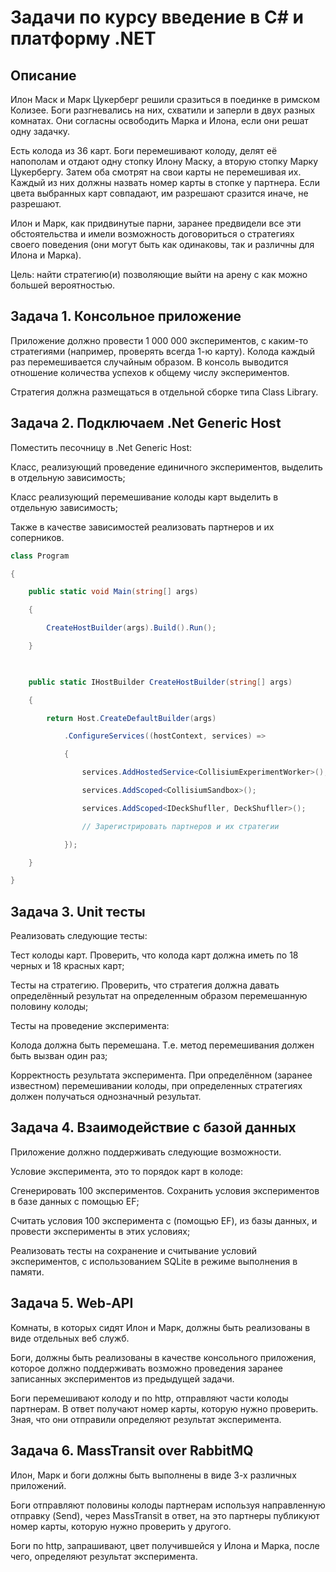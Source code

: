 # Задачи по курсу введение в С# и платформу .NET

## Описание
Илон Маск и Марк Цукерберг решили сразиться в поединке в римском Колизее. Боги разгневались на них, схватили и заперли в двух разных комнатах. Они согласны освободить Марка и Илона, если они решат одну задачку.

Есть колода из 36 карт. Боги перемешивают колоду, делят её напополам и отдают одну стопку Илону Маску, а вторую стопку Марку Цукербергу. Затем оба смотрят на свои карты не перемешивая их. Каждый из них должны назвать номер карты в стопке у партнера. Если цвета выбранных карт совпадают, им разрешают сразится иначе, не разрешают.

Илон и Марк, как придвинутые парни, заранее предвидели все эти обстоятельства и имели возможность договориться о стратегиях своего поведения (они могут быть как одинаковы, так и различны для Илона и Марка).

Цель: найти стратегию(и) позволяющие выйти на арену с как можно большей вероятностью.

## Задача 1. Консольное приложение
Приложение должно провести 1 000 000 экспериментов, с каким-то стратегиями (например, проверять всегда 1-ю карту). Колода каждый раз перемешивается случайным образом. В консоль выводится отношение количества успехов к общему числу экспериментов.

Стратегия должна размещаться в отдельной сборке типа Class Library.



## Задача 2. Подключаем .Net Generic Host
Поместить песочницу в .Net Generic Host:

Класс, реализующий проведение единичного экспериментов, выделить в отдельную зависимость;

Класс реализующий перемешивание колоды карт выделить в отдельную зависимость;

Также в качестве зависимостей реализовать партнеров и их соперников.

```csharp
class Program

{

    public static void Main(string[] args)

    {

        CreateHostBuilder(args).Build().Run();

    }

    

    public static IHostBuilder CreateHostBuilder(string[] args)        	

    {

        return Host.CreateDefaultBuilder(args)

            .ConfigureServices((hostContext, services) =>

            {

                services.AddHostedService<CollisiumExperimentWorker>();

                services.AddScoped<CollisiumSandbox>();

                services.AddScoped<IDeckShufller, DeckShufller>();

                // Зарегистрировать партнеров и их стратегии

            });

    }

}
```

## Задача 3. Unit тесты
Реализовать следующие тесты:

Тест колоды карт. Проверить, что колода карт должна иметь по 18 черных и 18 красных карт;

Тесты на стратегию. Проверить, что стратегия должна давать определённый результат на определенным образом перемешанную половину колоды;

Тесты на проведение эксперимента:

Колода должна быть перемешана. Т.е. метод перемешивания должен быть вызван один раз;

Корректность результата эксперимента. При определённом (заранее известном) перемешивании колоды, при определенных стратегиях должен получаться однозначный результат.



## Задача 4. Взаимодействие с базой данных
Приложение должно поддерживать следующие возможности.

Условие эксперимента, это то порядок карт в колоде:

Сгенерировать 100 экспериментов. Сохранить условия экспериментов в базе данных с помощью EF;

Считать условия 100 эксперимента с (помощью EF), из базы данных, и провести эксперименты в этих условиях;

Реализовать тесты на сохранение и считывание условий экспериментов, с использованием SQLite в режиме выполнения в памяти.



## Задача 5. Web-API
Комнаты, в которых сидят Илон и Марк, должны быть реализованы в виде отдельных веб служб.

Боги, должны быть реализованы в качестве консольного приложения, которое должно поддерживать возможно проведения заранее записанных экспериментов из предыдущей задачи.

Боги перемешивают колоду и по http, отправляют части колоды партнерам. В ответ получают номер карты, которую нужно проверить. Зная, что они отправили определяют результат эксперимента.



## Задача 6. MassTransit over RabbitMQ
Илон, Марк и боги должны быть выполнены в виде 3-х различных приложений.

Боги отправляют половины колоды партнерам используя направленную отправку (Send), через MassTransit в ответ, на это партнеры публикуют номер карты, которую нужно проверить у другого.

Боги по http, запрашивают, цвет получившейся у Илона и Марка, после чего, определяют результат эксперимента.

